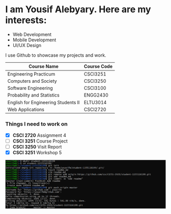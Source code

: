 # I am Yousif Alebyary. Here are my interests:
* Web Development
* Mobile Development
* UI/UX Design

I use Github to showcase my projects and work.

| Course Name                         | Course Code |
|-------------------------------------|-------------|
| Engineering Practicum               | CSCI3251    |
| Computers and Society               | CSCI3250    |
| Software Engineering                | CSCI3100    |
| Probability and Statistics          | ENGG2430    |
| English for Engineering Students II | ELTU3014    |
| Web Applications                    | CSCI2720    |


### Things I need to work on

- [x] **CSCI 2720** Assignment 4
- [ ] **CSCI 3251** Course Project
- [ ] **CSCI 3250** Visit Report
- [x] **CSCI 3251** Workshop 5

![](1.png)
